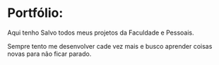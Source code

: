 # Portfólio:
Aqui tenho Salvo todos meus projetos da Faculdade e Pessoais.

Sempre tento me desenvolver cade vez mais e busco aprender coisas novas para não ficar parado.
